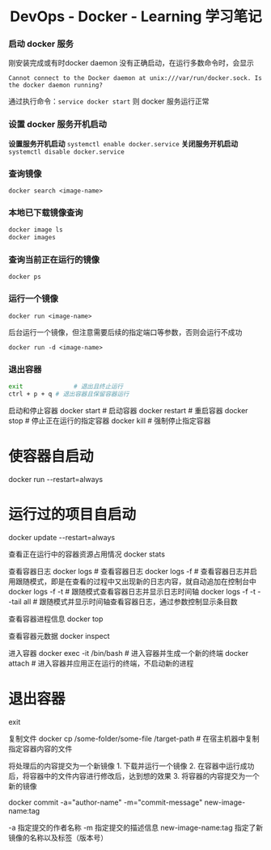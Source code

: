 
# <div align="center">DevOps - Docker - Learning 学习笔记</div>

### 启动 docker 服务
刚安装完成或有时docker daemon 没有正确启动，在运行多数命令时，会显示

`Cannot connect to the Docker daemon at unix:///var/run/docker.sock. Is the docker daemon running?`

通过执行命令：`service docker start`
则 docker 服务运行正常

### 设置 docker 服务开机启动

**设置服务开机启动**
`systemctl enable docker.service`
**关闭服务开机启动**
`systemctl disable docker.service`

### 查询镜像

`docker search <image-name>`

### 本地已下载镜像查询

```bash
docker image ls
docker images
```

### 查询当前正在运行的镜像

`docker ps`

### 运行一个镜像

`docker run <image-name>`

后台运行一个镜像，但注意需要后续的指定端口等参数，否则会运行不成功

`docker run -d <image-name>`

### 退出容器
```bash
exit              # 退出且终止运行
ctrl + p + q # 退出容器且保留容器运行
```

启动和停止容器
docker start <container-id>     # 启动容器
docker restart <container-id>  # 重启容器
docker stop <container-id>     # 停止正在运行的指定容器
docker kill <container-id>        # 强制停止指定容器
# 使容器自启动
docker run --restart=always
# 运行过的项目自启动
docker update --restart=always

查看正在运行中的容器资源占用情况
docker stats

查看容器日志
docker logs <container-id> # 查看容器日志
docker logs -f <container-id> # 查看容器日志并启用跟随模式，即是在查看的过程中又出现新的日志内容，就自动追加在控制台中
docker logs -f -t <container-id> # 跟随模式查看容器日志并显示日志时间轴
docker logs -f -t --tail all <container-id> # 跟随模式并显示时间轴查看容器日志，通过参数控制显示条目数

查看容器进程信息
docker top <container-id>

查看容器元数据
docker inspect <container-id>

进入容器
docker exec -it <container-id> /bin/bash # 进入容器并生成一个新的终端
docker attach <container-id> # 进入容器并应用正在运行的终端，不启动新的进程
# 退出容器
exit

复制文件
docker cp <container-id>/some-folder/some-file /target-path # 在宿主机器中复制指定容器内容的文件

将处理后的内容提交为一个新镜像
	1. 下载并运行一个镜像
	2. 在容器中运行成功后，将容器中的文件内容进行修改后，达到想的效果
	3. 将容器的内容提交为一个新的镜像

docker commit -a="author-name" -m="commit-message" <container-id> new-image-name:tag

-a 指定提交的作者名称
-m 指定提交的描述信息
new-image-name:tag 指定了新镜像的名称以及标签（版本号）



